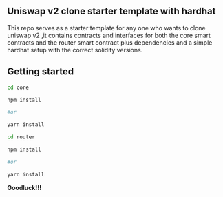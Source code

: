 ## Uniswap v2 clone starter template with hardhat

  

This repo serves as a starter template for any one who wants to clone uniswap v2 ,it contains contracts and interfaces for both the core smart contracts and the router smart contract plus dependencies and a simple hardhat setup with the correct solidity versions.

##  Getting started

```sh
cd core

npm install 

#or 

yarn install

cd router

npm install 

#or 

yarn install
```

**Goodluck!!!**
